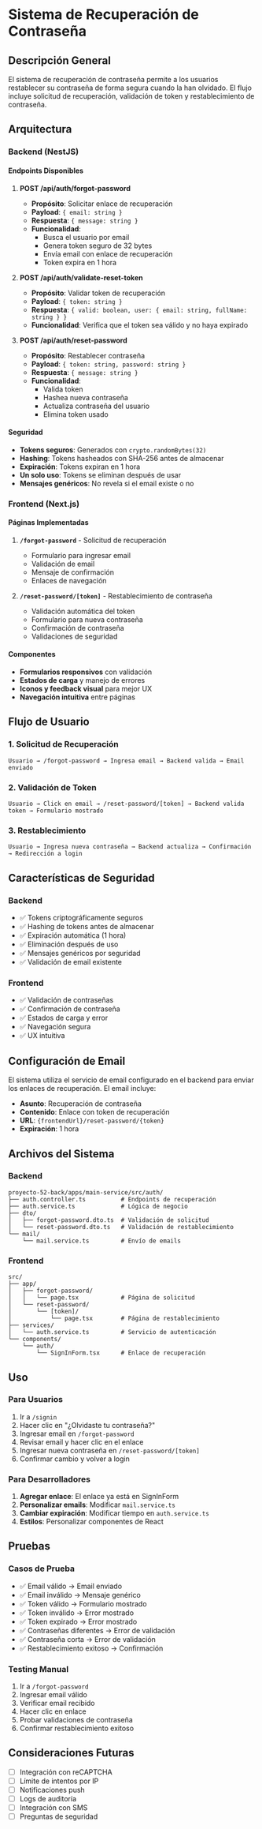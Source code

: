 # Sistema de Recuperación de Contraseña

## Descripción General

El sistema de recuperación de contraseña permite a los usuarios restablecer su contraseña de forma segura cuando la han olvidado. El flujo incluye solicitud de recuperación, validación de token y restablecimiento de contraseña.

## Arquitectura

### Backend (NestJS)

#### Endpoints Disponibles

1. **POST /api/auth/forgot-password**
   - **Propósito**: Solicitar enlace de recuperación
   - **Payload**: `{ email: string }`
   - **Respuesta**: `{ message: string }`
   - **Funcionalidad**: 
     - Busca el usuario por email
     - Genera token seguro de 32 bytes
     - Envía email con enlace de recuperación
     - Token expira en 1 hora

2. **POST /api/auth/validate-reset-token**
   - **Propósito**: Validar token de recuperación
   - **Payload**: `{ token: string }`
   - **Respuesta**: `{ valid: boolean, user: { email: string, fullName: string } }`
   - **Funcionalidad**: Verifica que el token sea válido y no haya expirado

3. **POST /api/auth/reset-password**
   - **Propósito**: Restablecer contraseña
   - **Payload**: `{ token: string, password: string }`
   - **Respuesta**: `{ message: string }`
   - **Funcionalidad**: 
     - Valida token
     - Hashea nueva contraseña
     - Actualiza contraseña del usuario
     - Elimina token usado

#### Seguridad

- **Tokens seguros**: Generados con `crypto.randomBytes(32)`
- **Hashing**: Tokens hasheados con SHA-256 antes de almacenar
- **Expiración**: Tokens expiran en 1 hora
- **Un solo uso**: Tokens se eliminan después de usar
- **Mensajes genéricos**: No revela si el email existe o no

### Frontend (Next.js)

#### Páginas Implementadas

1. **`/forgot-password`** - Solicitud de recuperación
   - Formulario para ingresar email
   - Validación de email
   - Mensaje de confirmación
   - Enlaces de navegación

2. **`/reset-password/[token]`** - Restablecimiento de contraseña
   - Validación automática del token
   - Formulario para nueva contraseña
   - Confirmación de contraseña
   - Validaciones de seguridad

#### Componentes

- **Formularios responsivos** con validación
- **Estados de carga** y manejo de errores
- **Iconos y feedback visual** para mejor UX
- **Navegación intuitiva** entre páginas

## Flujo de Usuario

### 1. Solicitud de Recuperación
```
Usuario → /forgot-password → Ingresa email → Backend valida → Email enviado
```

### 2. Validación de Token
```
Usuario → Click en email → /reset-password/[token] → Backend valida token → Formulario mostrado
```

### 3. Restablecimiento
```
Usuario → Ingresa nueva contraseña → Backend actualiza → Confirmación → Redirección a login
```

## Características de Seguridad

### Backend
- ✅ Tokens criptográficamente seguros
- ✅ Hashing de tokens antes de almacenar
- ✅ Expiración automática (1 hora)
- ✅ Eliminación después de uso
- ✅ Mensajes genéricos por seguridad
- ✅ Validación de email existente

### Frontend
- ✅ Validación de contraseñas
- ✅ Confirmación de contraseña
- ✅ Estados de carga y error
- ✅ Navegación segura
- ✅ UX intuitiva

## Configuración de Email

El sistema utiliza el servicio de email configurado en el backend para enviar los enlaces de recuperación. El email incluye:

- **Asunto**: Recuperación de contraseña
- **Contenido**: Enlace con token de recuperación
- **URL**: `{frontendUrl}/reset-password/{token}`
- **Expiración**: 1 hora

## Archivos del Sistema

### Backend
```
proyecto-52-back/apps/main-service/src/auth/
├── auth.controller.ts          # Endpoints de recuperación
├── auth.service.ts             # Lógica de negocio
├── dto/
│   ├── forgot-password.dto.ts  # Validación de solicitud
│   └── reset-password.dto.ts   # Validación de restablecimiento
└── mail/
    └── mail.service.ts         # Envío de emails
```

### Frontend
```
src/
├── app/
│   ├── forgot-password/
│   │   └── page.tsx            # Página de solicitud
│   └── reset-password/
│       └── [token]/
│           └── page.tsx        # Página de restablecimiento
├── services/
│   └── auth.service.ts         # Servicio de autenticación
└── components/
    └── auth/
        └── SignInForm.tsx      # Enlace de recuperación
```

## Uso

### Para Usuarios
1. Ir a `/signin`
2. Hacer clic en "¿Olvidaste tu contraseña?"
3. Ingresar email en `/forgot-password`
4. Revisar email y hacer clic en el enlace
5. Ingresar nueva contraseña en `/reset-password/[token]`
6. Confirmar cambio y volver a login

### Para Desarrolladores
1. **Agregar enlace**: El enlace ya está en SignInForm
2. **Personalizar emails**: Modificar `mail.service.ts`
3. **Cambiar expiración**: Modificar tiempo en `auth.service.ts`
4. **Estilos**: Personalizar componentes de React

## Pruebas

### Casos de Prueba
- ✅ Email válido → Email enviado
- ✅ Email inválido → Mensaje genérico
- ✅ Token válido → Formulario mostrado
- ✅ Token inválido → Error mostrado
- ✅ Token expirado → Error mostrado
- ✅ Contraseñas diferentes → Error de validación
- ✅ Contraseña corta → Error de validación
- ✅ Restablecimiento exitoso → Confirmación

### Testing Manual
1. Ir a `/forgot-password`
2. Ingresar email válido
3. Verificar email recibido
4. Hacer clic en enlace
5. Probar validaciones de contraseña
6. Confirmar restablecimiento exitoso

## Consideraciones Futuras

- [ ] Integración con reCAPTCHA
- [ ] Límite de intentos por IP
- [ ] Notificaciones push
- [ ] Logs de auditoría
- [ ] Integración con SMS
- [ ] Preguntas de seguridad 